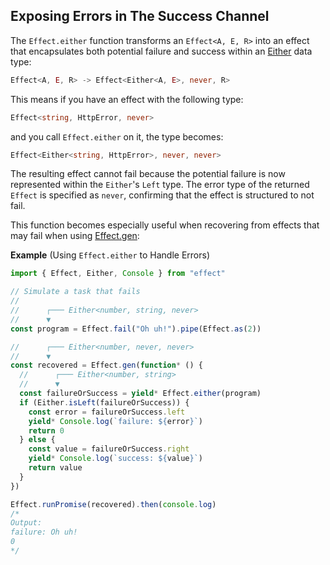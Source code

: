 ## Exposing Errors in The Success Channel

The `Effect.either` function transforms an `Effect<A, E, R>` into an effect that encapsulates both potential failure and success within an [Either](/docs/data-types/either/) data type:

```ts showLineNumbers=false
Effect<A, E, R> -> Effect<Either<A, E>, never, R>
```

This means if you have an effect with the following type:

```ts showLineNumbers=false
Effect<string, HttpError, never>
```

and you call `Effect.either` on it, the type becomes:

```ts showLineNumbers=false
Effect<Either<string, HttpError>, never, never>
```

The resulting effect cannot fail because the potential failure is now represented within the `Either`'s `Left` type.
The error type of the returned `Effect` is specified as `never`, confirming that the effect is structured to not fail.

This function becomes especially useful when recovering from effects that may fail when using [Effect.gen](/docs/getting-started/using-generators/#understanding-effectgen):

**Example** (Using `Effect.either` to Handle Errors)

```ts twoslash
import { Effect, Either, Console } from "effect"

// Simulate a task that fails
//
//      ┌─── Either<number, string, never>
//      ▼
const program = Effect.fail("Oh uh!").pipe(Effect.as(2))

//      ┌─── Either<number, never, never>
//      ▼
const recovered = Effect.gen(function* () {
  //      ┌─── Either<number, string>
  //      ▼
  const failureOrSuccess = yield* Effect.either(program)
  if (Either.isLeft(failureOrSuccess)) {
    const error = failureOrSuccess.left
    yield* Console.log(`failure: ${error}`)
    return 0
  } else {
    const value = failureOrSuccess.right
    yield* Console.log(`success: ${value}`)
    return value
  }
})

Effect.runPromise(recovered).then(console.log)
/*
Output:
failure: Oh uh!
0
*/
```
